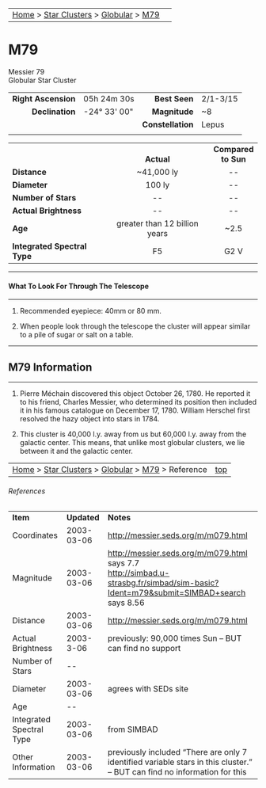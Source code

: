 <script src="/js/whatsup.js"></script>
<script type="text/javascript">
	var objectName ="M79"
	var objectDesc ="Globular Star Cluster<br/>in the Constellation<br/>Lepus"
	var objectImage="m79.png"
</script>

|    |    |
|:---|---:|
|[Home](/notes/#object-notes) > [Star Clusters](/notes/#star-clusters) > [Globular](../!globular-cluster-info) > [M79](#m79)| <div id=whatsup></div> |

# M79
Messier 79<br/>
Globular Star Cluster

|   |   |   |   |
|--:|:--|--:|:--|
|**Right Ascension**|05h 24m 30s|**Best Seen**|2/1-3/15|
|**Declination**|-24&deg; 33' 00"	|**Magnitude**|~8|
|   |   |**Constellation**|Lepus|
|   |   |   |   |

|   |   |   |
|---|:---:|:---:|
|   | <br/>**Actual**| **Compared<br/>to Sun** |
|**Distance** | ~41,000 ly | -- |
|**Diameter** | 100 ly | -- |
|**Number of Stars**| -- | -- |
|**Actual Brightness**| -- | -- |
|**Age** | greater than 12 billion years | ~2.5 |
|**Integrated Spectral Type** | F5 | G2 V |

---
#### What To Look For Through The Telescope
---

1.	Recommended eyepiece: 40mm or 80 mm.

2.	When people look through the telescope the cluster will appear similar to a pile of sugar or salt on a table.

---
## M79 Information
---

1.	Pierre Méchain discovered this object October 26, 1780.  He reported it to his friend, Charles Messier, who determined its position then included it in his famous catalogue on December 17, 1780.  William Herschel first resolved the hazy object into stars in 1784.

2.	This cluster is 40,000 l.y. away from us but 60,000 l.y. away from the galactic center.  This means, that unlike most globular clusters, we lie between it and the galactic center.

|    |    |
|:---|---:|
|[Home](/notes/#object-notes) > [Star Clusters](/notes/#star-clusters) > [Globular](../!globular-cluster-info) > [M79](#m79) > Reference|[top](#m79)|

###### References

|   |   |   |
|---|---|---|
|**Item**|**Updated**|**Notes**|
|Coordinates|2003-03-06|<http://messier.seds.org/m/m079.html>|
|Magnitude|2003-03-06|<http://messier.seds.org/m/m079.html> says 7.7<br/><http://simbad.u-strasbg.fr/simbad/sim-basic?Ident=m79&submit=SIMBAD+search> says 8.56|
|Distance|2003-03-06|<http://messier.seds.org/m/m079.html>|<br/><https://www.noao.edu/kpvc/Prog/cluster.php#79>|
|Actual Brightness|2003-3-06|previously: 90,000 times Sun – BUT can find no support|
|Number of Stars| -- |  |
|Diameter|2003-03-06|agrees with SEDs site|
|Age| -- |  |
|Integrated Spectral Type|2003-03-06|from SIMBAD|
|Other Information|2003-03-06|previously included “There are only 7 identified variable stars in this cluster.”  – BUT can find no information for this|

